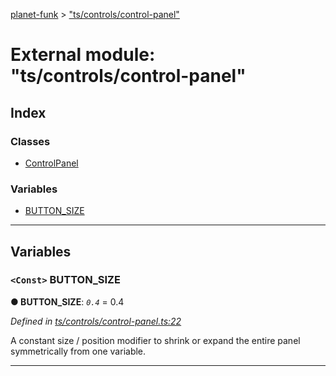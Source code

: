 [planet-funk](../README.md) > ["ts/controls/control-panel"](../modules/_ts_controls_control_panel_.md)

# External module: "ts/controls/control-panel"

## Index

### Classes

* [ControlPanel](../classes/_ts_controls_control_panel_.controlpanel.md)

### Variables

* [BUTTON_SIZE](_ts_controls_control_panel_.md#button_size)

---

## Variables

<a id="button_size"></a>

### `<Const>` BUTTON_SIZE

**● BUTTON_SIZE**: *`0.4`* = 0.4

*Defined in [ts/controls/control-panel.ts:22](https://github.com/WilliamRADFunk/planet-funk/blob/84f9ac1/src/ts/controls/control-panel.ts#L22)*

A constant size / position modifier to shrink or expand the entire panel symmetrically from one variable.

___

